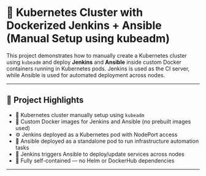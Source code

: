 # 🚀 Kubernetes Cluster with Dockerized Jenkins + Ansible (Manual Setup using kubeadm)

This project demonstrates how to manually create a Kubernetes cluster using `kubeadm` and deploy **Jenkins** and **Ansible** inside custom Docker containers running in Kubernetes pods. Jenkins is used as the CI server, while Ansible is used for automated deployment across nodes.

---

## 📌 Project Highlights

- 🔧 Kubernetes cluster manually setup using `kubeadm`
- 🐳 Custom Docker images for Jenkins and Ansible (no prebuilt images used)
- ⚙️ Jenkins deployed as a Kubernetes pod with NodePort access
- 🤖 Ansible deployed as a standalone pod to run infrastructure automation tasks
- 📡 Jenkins triggers Ansible to deploy/update services across nodes
- 🎯 Fully self-contained — no Helm or DockerHub dependencies

---
